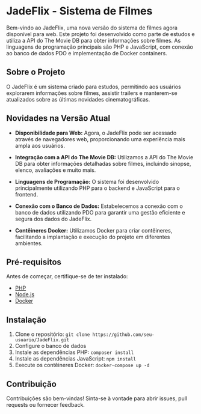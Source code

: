 # JadeFlix - Sistema de Filmes

Bem-vindo ao JadeFlix, uma nova versão do sistema de filmes agora disponível para web. Este projeto foi desenvolvido como parte de estudos e utiliza a API do The Movie DB para obter informações sobre filmes. As linguagens de programação principais são PHP e JavaScript, com conexão ao banco de dados PDO e implementação de Docker containers.

## Sobre o Projeto

O JadeFlix é um sistema criado para estudos, permitindo aos usuários explorarem informações sobre filmes, assistir trailers e manterem-se atualizados sobre as últimas novidades cinematográficas.

## Novidades na Versão Atual

- **Disponibilidade para Web:** Agora, o JadeFlix pode ser acessado através de navegadores web, proporcionando uma experiência mais ampla aos usuários.

- **Integração com a API do The Movie DB:** Utilizamos a API do The Movie DB para obter informações detalhadas sobre filmes, incluindo sinopse, elenco, avaliações e muito mais.

- **Linguagens de Programação:** O sistema foi desenvolvido principalmente utilizando PHP para o backend e JavaScript para o frontend.

- **Conexão com o Banco de Dados:** Estabelecemos a conexão com o banco de dados utilizando PDO para garantir uma gestão eficiente e segura dos dados do JadeFlix.

- **Contêineres Docker:** Utilizamos Docker para criar contêineres, facilitando a implantação e execução do projeto em diferentes ambientes.

## Pré-requisitos

Antes de começar, certifique-se de ter instalado:

- [PHP](https://www.php.net/)
- [Node.js](https://nodejs.org/)
- [Docker](https://www.docker.com/)

## Instalação

1. Clone o repositório: `git clone https://github.com/seu-usuario/JadeFlix.git`
2. Configure o banco de dados
3. Instale as dependências PHP: `composer install`
4. Instale as dependências JavaScript: `npm install`
5. Execute os contêineres Docker: `docker-compose up -d`

## Contribuição

Contribuições são bem-vindas! Sinta-se à vontade para abrir issues, pull requests ou fornecer feedback.
